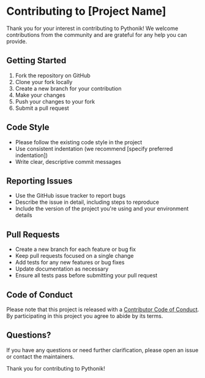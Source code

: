 # Contributing to [Project Name]

Thank you for your interest in contributing to Pythonik! We welcome contributions from the community and are grateful for any help you can provide.

## Getting Started

1. Fork the repository on GitHub
2. Clone your fork locally
3. Create a new branch for your contribution
4. Make your changes
5. Push your changes to your fork
6. Submit a pull request

## Code Style

- Please follow the existing code style in the project
- Use consistent indentation (we recommend [specify preferred indentation])
- Write clear, descriptive commit messages

## Reporting Issues

- Use the GitHub issue tracker to report bugs
- Describe the issue in detail, including steps to reproduce
- Include the version of the project you're using and your environment details

## Pull Requests

- Create a new branch for each feature or bug fix
- Keep pull requests focused on a single change
- Add tests for any new features or bug fixes
- Update documentation as necessary
- Ensure all tests pass before submitting your pull request

## Code of Conduct

Please note that this project is released with a [Contributor Code of Conduct](CODE_OF_CONDUCT.md). By participating in this project you agree to abide by its terms.

## Questions?

If you have any questions or need further clarification, please open an issue or contact the maintainers.

Thank you for contributing to Pythonik!
